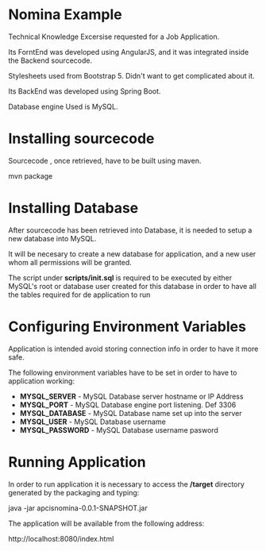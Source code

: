 # Nomina Example

Technical Knowledge Excersise requested for a Job Application.

Its ForntEnd was developed using AngularJS, and it was integrated inside the Backend sourcecode. 

Stylesheets used from Bootstrap 5. Didn't want to get complicated about it.

Its BackEnd was developed using Spring Boot. 

Database engine Used is MySQL.

# Installing sourcecode

Sourcecode , once retrieved, have to be built using maven.

mvn package

# Installing Database

After sourcecode has been retrieved into Database, it is needed to setup a new database into MySQL.

It will be necesary to create a new database for application, and a new user whom all permissions will be granted.

The script under **scripts/init.sql** is required to be executed by either MySQL's root or database user created for this database in order to have all the tables required for de application to run  

# Configuring Environment Variables

Application is intended avoid storing connection info in order to have it more safe.

The following environment variables have to be set in order to have to application working:

- **MYSQL_SERVER** - MySQL Database server hostname or IP Address
- **MYSQL_PORT** - MySQL Database engine port listening. Def 3306
- **MYSQL_DATABASE** - MySQL Database name set up into the server
- **MYSQL_USER** - MySQL Database username
- **MYSQL_PASSWORD** - MySQL Database username pasword

# Running Application

In order to run application it is necessary to access the **/target** directory generated by the packaging and typing:

java -jar apcisnomina-0.0.1-SNAPSHOT.jar

The application will be available from the following address:

http://localhost:8080/index.html
